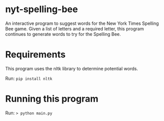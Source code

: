 # nyt-spelling-bee
An interactive program to suggest words for the New York Times Spelling Bee game. Given a list of letters and a required letter, this program continues to generate words to try for the Spelling Bee.

# Requirements
This program uses the nltk library to determine potential words.

Run: ```pip install nltk```

# Running this program
Run: ```> python main.py```
